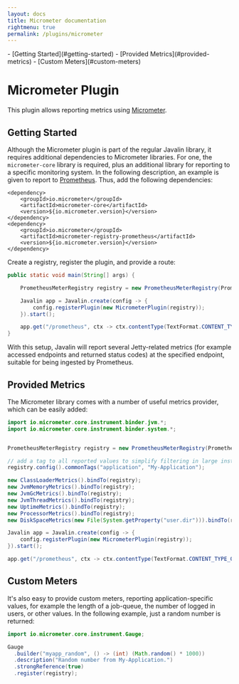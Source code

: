 ```yaml
---
layout: docs
title: Micrometer documentation
rightmenu: true
permalink: /plugins/micrometer
---
```


<div id="spy-nav" class="right-menu" markdown="1">
- [Getting Started](#getting-started)
- [Provided Metrics](#provided-metrics)
- [Custom Meters](#custom-meters)
</div>

<h1 class="no-margin-top">Micrometer Plugin</h1>

This plugin allows reporting metrics using [Micrometer](https://micrometer.io).

## Getting Started

Although the Micrometer plugin is part of the regular Javalin library, it requires
additional dependencies to Micrometer libraries. For one, the `micrometer-core` library
is required, plus an additional library for reporting to a specific monitoring system.
In the following description, an example is given to report to
[Prometheus](https://prometheus.io). Thus, add the following dependencies:

```
<dependency>
    <groupId>io.micrometer</groupId>
    <artifactId>micrometer-core</artifactId>
    <version>${io.micrometer.version}</version>
</dependency>
<dependency>
    <groupId>io.micrometer</groupId>
    <artifactId>micrometer-registry-prometheus</artifactId>
    <version>${io.micrometer.version}</version>
</dependency>
```


Create a registry, register the plugin, and provide a route:

```java
public static void main(String[] args) {

	PrometheusMeterRegistry registry = new PrometheusMeterRegistry(PrometheusConfig.DEFAULT);

	Javalin app = Javalin.create(config -> {
		config.registerPlugin(new MicrometerPlugin(registry));
	}).start();

	app.get("/prometheus", ctx -> ctx.contentType(TextFormat.CONTENT_TYPE_004).result(registry.scrape()));
}
```

With this setup, Javalin will report several Jetty-related metrics (for example accessed
endpoints and returned status codes) at the specified endpoint, suitable for being
ingested by Prometheus.

## Provided Metrics

The Micrometer library comes with a number of useful metrics provider, which can be 
easily added:

```java
import io.micrometer.core.instrument.binder.jvm.*;
import io.micrometer.core.instrument.binder.system.*;


PrometheusMeterRegistry registry = new PrometheusMeterRegistry(PrometheusConfig.DEFAULT);

// add a tag to all reported values to simplify filtering in large installations:
registry.config().commonTags("application", "My-Application");

new ClassLoaderMetrics().bindTo(registry);
new JvmMemoryMetrics().bindTo(registry);
new JvmGcMetrics().bindTo(registry);
new JvmThreadMetrics().bindTo(registry);
new UptimeMetrics().bindTo(registry);
new ProcessorMetrics().bindTo(registry);
new DiskSpaceMetrics(new File(System.getProperty("user.dir"))).bindTo(registry);

Javalin app = Javalin.create(config -> {
    config.registerPlugin(new MicrometerPlugin(registry));
}).start();

app.get("/prometheus", ctx -> ctx.contentType(TextFormat.CONTENT_TYPE_004).result(registry.scrape()));
```

## Custom Meters

It's also easy to provide custom meters, reporting application-specific values, for 
example the length of a job-queue, the number of logged in users, or other values.
In the following example, just a random number is returned:

```java
import io.micrometer.core.instrument.Gauge;

Gauge
  .builder("myapp_random", () -> (int) (Math.random() * 1000))
  .description("Random number from My-Application.")
  .strongReference(true)
  .register(registry);
```
